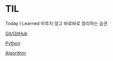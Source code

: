 # TIL
Today  I Learned 미루지 않고 바로바로 정리하는 습관




[Git/GitHub](https://github.com/SeheeP1217/TIL/tree/master/GIT)

[Python](https://github.com/SeheeP1217/TIL/tree/master/Python)

[Algorithm](https://github.com/SeheeP1217/TIL/tree/master/Algorithm)
